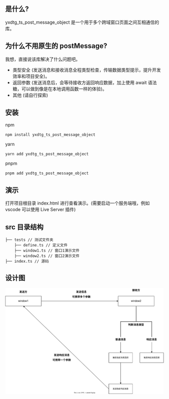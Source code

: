 ## 是什么?

yxdtg_ts_post_message_object 是一个用于多个跨域窗口页面之间互相通信的库。

## 为什么不用原生的 postMessage?

我想，直接说该库解决了什么问题吧。

-   类型安全 (发送消息和接收消息全程类型检查，传输数据类型提示，提升开发效率和项目安全)。
-   返回参数 (发送消息后，会等待接收方返回响应数据，加上使用 await 语法糖，可以做到像是在本地调用函数一样的体验)。
-   其他 (请自行探索)

## 安装

npm

```
npm install yxdtg_ts_post_message_object
```

yarn

```
yarn add yxdtg_ts_post_message_object
```

pnpm

```
pnpm add yxdtg_ts_post_message_object
```

## 演示

打开项目根目录 index.html 进行查看演示。(需要启动一个服务端哦，例如 vscode 可以使用 Live Server 插件)

## src 目录结构

```
├── tests // 测试文件夹
    ├── define.ts // 定义文件
    ├── window1.ts // 窗口1演示文件
    ├── window2.ts // 窗口2演示文件
├── index.ts // 源码
```

## 设计图

![alt text](设计图.svg)
